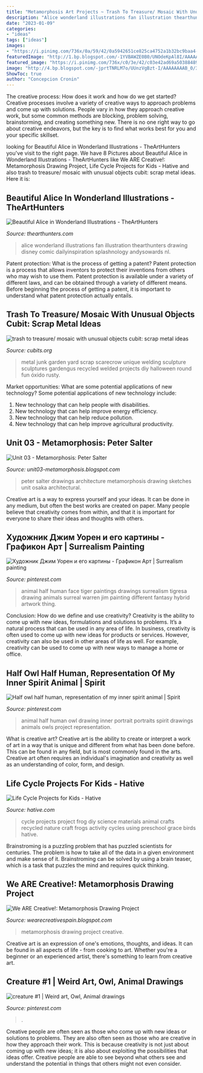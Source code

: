 ```yaml
---
title: "Metamorphosis Art Projects ~ Trash To Treasure/ Mosaic With Unusual Objects Cubit: Scrap Metal Ideas"
description: "Alice wonderland illustrations fan illustration thearthunters drawing disney comic dailyinspiration splashnology andysowards nl"
date: "2023-01-09"
categories:
- "ideas"
tags: ["ideas"]
images:
- "https://i.pinimg.com/736x/0a/59/42/0a5942651ce825ca4752a1b32bc9baa4--fantasy-paintings-face-paintings.jpg"
featuredImage: "http://1.bp.blogspot.com/-1YVBAWZE0B0/UNOdeKpAl8I/AAAAAAAAAvQ/p0qmtQJEPvI/s1600/osaka+folly+perspective.jpg"
featured_image: "https://i.pinimg.com/736x/c0/3e/42/c03e42ad69a503884892116047146656--animal-portraits-spirit-animal.jpg"
image: "http://4.bp.blogspot.com/-jprtTNRLM7o/UUnzVgBzt-I/AAAAAAAAB_0/3BTWvQ8SbGs/s1600/carmen.jpg"
ShowToc: true
author: "Concepcion Cronin"
---
```



The creative process: How does it work and how do we get started?
Creative processes involve a variety of creative ways to approach problems and come up with solutions. People vary in how they approach creative work, but some common methods are blocking, problem solving, brainstorming, and creating something new. There is no one right way to go about creative endeavors, but the key is to find what works best for you and your specific skillset.

	

		
looking for Beautiful Alice in Wonderland Illustrations - TheArtHunters you've visit to the right page. We have 8 Pictures about Beautiful Alice in Wonderland Illustrations - TheArtHunters like We ARE Creative!: Metamorphosis Drawing Project, Life Cycle Projects for Kids - Hative and also trash to treasure/ mosaic with unusual objects cubit: scrap metal ideas. Here it is:
		
    
## Beautiful Alice In Wonderland Illustrations - TheArtHunters

<img loading=lazy src="https://cdn.thearthunters.com/wp-content/uploads/old/201204062/2.jpg" onerror="this.onerror=null;this.src='https://tse2.mm.bing.net/th?id=OIP.8Hj4Qo-EVJQ35SZkYg0JTgHaK2&amp;pid=15.1';" alt="Beautiful Alice in Wonderland Illustrations - TheArtHunters">

_Source: thearthunters.com_

>alice wonderland illustrations fan illustration thearthunters drawing disney comic dailyinspiration splashnology andysowards nl. 

	

Patent protection: What is the process of getting a patent?
Patent protection is a process that allows inventors to protect their inventions from others who may wish to use them. Patent protection is available under a variety of different laws, and can be obtained through a variety of different means. Before beginning the process of getting a patent, it is important to understand what patent protection actually entails.

    
## Trash To Treasure/ Mosaic With Unusual Objects Cubit: Scrap Metal Ideas

<img loading=lazy src="https://cubits.org/pics/2010-08-30/gardengus/219e84.jpg" onerror="this.onerror=null;this.src='https://tse2.mm.bing.net/th?id=OIP.A-9s3kzMu5mk7tnsnJ7NJAHaFj&amp;pid=15.1';" alt="trash to treasure/ mosaic with unusual objects cubit: scrap metal ideas">

_Source: cubits.org_

>metal junk garden yard scrap scarecrow unique welding sculpture sculptures gardengus recycled welded projects diy halloween round fun óxido rusty. 

	

Market opportunities: What are some potential applications of new technology?
Some potential applications of new technology include: 
1. New technology that can help people with disabilities. 
2. New technology that can help improve energy efficiency. 
3. New technology that can help reduce pollution. 
4. New technology that can help improve agricultural productivity.

    
## Unit 03 - Metamorphosis: Peter Salter

<img loading=lazy src="http://1.bp.blogspot.com/-1YVBAWZE0B0/UNOdeKpAl8I/AAAAAAAAAvQ/p0qmtQJEPvI/s1600/osaka+folly+perspective.jpg" onerror="this.onerror=null;this.src='https://tse4.mm.bing.net/th?id=OIP.PqyLCO9nGq32dvWIz0zShAHaJ7&amp;pid=15.1';" alt="Unit 03 - Metamorphosis: Peter Salter">

_Source: unit03-metamorphosis.blogspot.com_

>peter salter drawings architecture metamorphosis drawing sketches unit osaka architectural. 

	

Creative art is a way to express yourself and your ideas. It can be done in any medium, but often the best works are created on paper. Many people believe that creativity comes from within, and that it is important for everyone to share their ideas and thoughts with others.

    
## Художник Джим Уорен и его картины - Графикон Арт | Surrealism Painting

<img loading=lazy src="https://i.pinimg.com/736x/0a/59/42/0a5942651ce825ca4752a1b32bc9baa4--fantasy-paintings-face-paintings.jpg" onerror="this.onerror=null;this.src='https://tse3.mm.bing.net/th?id=OIP.dJh7ckqdcdv5bL_ak4y4iQHaIH&amp;pid=15.1';" alt="Художник Джим Уорен и его картины - Графикон Арт | Surrealism painting">

_Source: pinterest.com_

>animal half human face tiger paintings drawings surrealism tigresa drawing animals surreal warren jim painting different fantasy hybrid artwork thing. 

	

Conclusion: How do we define and use creativity?
Creativity is the ability to come up with new ideas, formulations and solutions to problems. It’s a natural process that can be used in any area of life. In business, creativity is often used to come up with new ideas for products or services. However, creativity can also be used in other areas of life as well. For example, creativity can be used to come up with new ways to manage a home or office.

    
## Half Owl Half Human, Representation Of My Inner Spirit Animal | Spirit

<img loading=lazy src="https://i.pinimg.com/736x/c0/3e/42/c03e42ad69a503884892116047146656--animal-portraits-spirit-animal.jpg" onerror="this.onerror=null;this.src='https://tse2.mm.bing.net/th?id=OIP.mZ_cjfBRLYjaQhD_vh7jVQHaHa&amp;pid=15.1';" alt="Half owl half human, representation of my inner spirit animal | Spirit">

_Source: pinterest.com_

>animal half human owl drawing inner portrait portraits spirit drawings animals owls project representation. 

	

What is creative art?
Creative art is the ability to create or interpret a work of art in a way that is unique and different from what has been done before. This can be found in any field, but is most commonly found in the arts. Creative art often requires an individual's imagination and creativity as well as an understanding of color, form, and design.

    
## Life Cycle Projects For Kids - Hative

<img loading=lazy src="https://hative.com/wp-content/uploads/2016/07/life-cycle-projects/10-life-cycle-project-ideas.jpg" onerror="this.onerror=null;this.src='https://tse4.mm.bing.net/th?id=OIP.HBqYyA6316_5PiUEE8UjdwHaE7&amp;pid=15.1';" alt="Life Cycle Projects for Kids - Hative">

_Source: hative.com_

>cycle projects project frog diy science materials animal crafts recycled nature craft frogs activity cycles using preschool grace birds hative. 

	

Brainstroming is a puzzling problem that has puzzled scientists for centuries. The problem is how to take all of the data in a given environment and make sense of it. Brainstroming can be solved by using a brain teaser, which is a task that puzzles the mind and requires quick thinking.

    
## We ARE Creative!: Metamorphosis Drawing Project

<img loading=lazy src="http://4.bp.blogspot.com/-jprtTNRLM7o/UUnzVgBzt-I/AAAAAAAAB_0/3BTWvQ8SbGs/s1600/carmen.jpg" onerror="this.onerror=null;this.src='https://tse1.mm.bing.net/th?id=OIP.cU-rob5NyyJfZzABeIHE5QHaFZ&amp;pid=15.1';" alt="We ARE Creative!: Metamorphosis Drawing Project">

_Source: wearecreativespain.blogspot.com_

>metamorphosis drawing project creative. 

	

Creative art is an expression of one's emotions, thoughts, and ideas. It can be found in all aspects of life - from cooking to art. Whether you're a beginner or an experienced artist, there's something to learn from creative art.

    
## Creature #1 | Weird Art, Owl, Animal Drawings

<img loading=lazy src="https://i.pinimg.com/originals/a9/64/48/a96448a1639f67195c6268adc5ac51fe.jpg" onerror="this.onerror=null;this.src='https://tse3.mm.bing.net/th?id=OIP.c9gtCKHf5IZ5ovfIl3jrAAHaKw&amp;pid=15.1';" alt="creature #1 | Weird art, Owl, Animal drawings">

_Source: pinterest.com_

>. 

	

Creative people are often seen as those who come up with new ideas or solutions to problems. They are also often seen as those who are creative in how they approach their work. This is because creativity is not just about coming up with new ideas; it is also about exploiting the possibilities that ideas offer. Creative people are able to see beyond what others see and understand the potential in things that others might not even consider.

